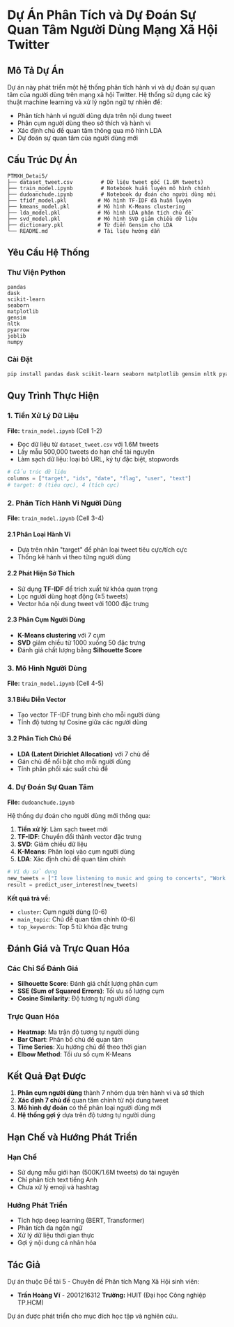 # Dự Án Phân Tích và Dự Đoán Sự Quan Tâm Người Dùng Mạng Xã Hội Twitter

## Mô Tả Dự Án

Dự án này phát triển một hệ thống phân tích hành vi và dự đoán sự quan tâm của người dùng trên mạng xã hội Twitter. Hệ thống sử dụng các kỹ thuật machine learning và xử lý ngôn ngữ tự nhiên để:

- Phân tích hành vi người dùng dựa trên nội dung tweet
- Phân cụm người dùng theo sở thích và hành vi 
- Xác định chủ đề quan tâm thông qua mô hình LDA
- Dự đoán sự quan tâm của người dùng mới

## Cấu Trúc Dự Án

```
PTMXH_Detai5/
├── dataset_tweet.csv         # Dữ liệu tweet gốc (1.6M tweets)
├── train_model.ipynb         # Notebook huấn luyện mô hình chính
├── dudoanchude.ipynb         # Notebook dự đoán cho người dùng mới
├── tfidf_model.pkl          # Mô hình TF-IDF đã huấn luyện
├── kmeans_model.pkl         # Mô hình K-Means clustering
├── lda_model.pkl            # Mô hình LDA phân tích chủ đề
├── svd_model.pkl            # Mô hình SVD giảm chiều dữ liệu
├── dictionary.pkl           # Từ điển Gensim cho LDA
└── README.md                # Tài liệu hướng dẫn
```

## Yêu Cầu Hệ Thống

### Thư Viện Python
```
pandas
dask
scikit-learn
seaborn
matplotlib
gensim
nltk
pyarrow
joblib
numpy
```

### Cài Đặt
```bash
pip install pandas dask scikit-learn seaborn matplotlib gensim nltk pyarrow joblib numpy
```

## Quy Trình Thực Hiện

### 1. Tiền Xử Lý Dữ Liệu

**File:** `train_model.ipynb` (Cell 1-2)

- Đọc dữ liệu từ `dataset_tweet.csv` với 1.6M tweets
- Lấy mẫu 500,000 tweets do hạn chế tài nguyên
- Làm sạch dữ liệu: loại bỏ URL, ký tự đặc biệt, stopwords

```python
# Cấu trúc dữ liệu
columns = ["target", "ids", "date", "flag", "user", "text"]
# target: 0 (tiêu cực), 4 (tích cực)
```

### 2. Phân Tích Hành Vi Người Dùng

**File:** `train_model.ipynb` (Cell 3-4)

#### 2.1 Phân Loại Hành Vi
- Dựa trên nhãn "target" để phân loại tweet tiêu cực/tích cực
- Thống kê hành vi theo từng người dùng

#### 2.2 Phát Hiện Sở Thích
- Sử dụng **TF-IDF** để trích xuất từ khóa quan trọng
- Lọc người dùng hoạt động (≥5 tweets)
- Vector hóa nội dung tweet với 1000 đặc trưng

#### 2.3 Phân Cụm Người Dùng
- **K-Means clustering** với 7 cụm
- **SVD** giảm chiều từ 1000 xuống 50 đặc trưng
- Đánh giá chất lượng bằng **Silhouette Score**

### 3. Mô Hình Người Dùng

**File:** `train_model.ipynb` (Cell 4-5)

#### 3.1 Biểu Diễn Vector
- Tạo vector TF-IDF trung bình cho mỗi người dùng
- Tính độ tương tự Cosine giữa các người dùng

#### 3.2 Phân Tích Chủ Đề
- **LDA (Latent Dirichlet Allocation)** với 7 chủ đề
- Gán chủ đề nổi bật cho mỗi người dùng
- Tính phân phối xác suất chủ đề

### 4. Dự Đoán Sự Quan Tâm

**File:** `dudoanchude.ipynb`

Hệ thống dự đoán cho người dùng mới thông qua:

1. **Tiền xử lý**: Làm sạch tweet mới
2. **TF-IDF**: Chuyển đổi thành vector đặc trưng
3. **SVD**: Giảm chiều dữ liệu
4. **K-Means**: Phân loại vào cụm người dùng
5. **LDA**: Xác định chủ đề quan tâm chính

```python
# Ví dụ sử dụng
new_tweets = ["I love listening to music and going to concerts", "Work is so stressful today"]
result = predict_user_interest(new_tweets)
```

**Kết quả trả về:**
- `cluster`: Cụm người dùng (0-6)
- `main_topic`: Chủ đề quan tâm chính (0-6)
- `top_keywords`: Top 5 từ khóa đặc trưng

## Đánh Giá và Trực Quan Hóa

### Các Chỉ Số Đánh Giá
- **Silhouette Score**: Đánh giá chất lượng phân cụm
- **SSE (Sum of Squared Errors)**: Tối ưu số lượng cụm
- **Cosine Similarity**: Độ tương tự người dùng

### Trực Quan Hóa
- **Heatmap**: Ma trận độ tương tự người dùng
- **Bar Chart**: Phân bố chủ đề quan tâm
- **Time Series**: Xu hướng chủ đề theo thời gian
- **Elbow Method**: Tối ưu số cụm K-Means

## Kết Quả Đạt Được

1. **Phân cụm người dùng** thành 7 nhóm dựa trên hành vi và sở thích
2. **Xác định 7 chủ đề** quan tâm chính từ nội dung tweet
3. **Mô hình dự đoán** có thể phân loại người dùng mới
4. **Hệ thống gợi ý** dựa trên độ tương tự người dùng

## Hạn Chế và Hướng Phát Triển

### Hạn Chế
- Sử dụng mẫu giới hạn (500K/1.6M tweets) do tài nguyên
- Chỉ phân tích text tiếng Anh
- Chưa xử lý emoji và hashtag

### Hướng Phát Triển
- Tích hợp deep learning (BERT, Transformer)
- Phân tích đa ngôn ngữ
- Xử lý dữ liệu thời gian thực
- Gợi ý nội dung cá nhân hóa

## Tác Giả

Dự án thuộc Đề tài 5 - Chuyên đề Phân tích Mạng Xã Hội sinh viên:
- **Trần Hoàng Vĩ** - 2001216312
**Trường:** HUIT (Đại học Công nghiệp TP.HCM)

Dự án được phát triển cho mục đích học tập và nghiên cứu.
